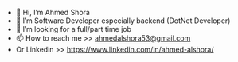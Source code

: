 - 👋 Hi, I’m Ahmed Shora
- 👀 I’m Software Developer especially backend (DotNet Developer)
- 💞️ I’m looking for a full/part time job 
- 📫 How to reach me >> ahmedalshora53@gmail.com
- Or Linkedin >> https://www.linkedin.com/in/ahmed-alshora/
